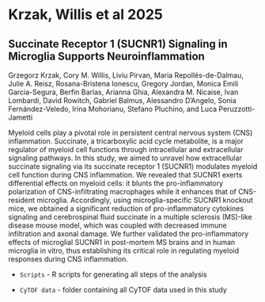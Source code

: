 # Krzak, Willis et al 2025

## Succinate Receptor 1 (SUCNR1) Signaling in Microglia Supports Neuroinflammation

Grzegorz Krzak, Cory M. Willis, Liviu Pirvan, Maria Repollés-de-Dalmau, Julie A. Reisz, Rosana-Bristena Ionescu, Gregory Jordan, Monica Emili Garcia-Segura, Berfin Barlas, Arianna Ghia, Alexandra M. Nicaise, Ivan Lombardi, David Rowitch, Gabriel Balmus, Alessandro D’Angelo, Sonia Fernández-Veledo, Irina Mohorianu, Stefano Pluchino, and Luca Peruzzotti-Jametti

Myeloid cells play a pivotal role in persistent central nervous system (CNS) inflammation. Succinate, a tricarboxylic acid cycle metabolite, is a major regulator of myeloid cell functions through intracellular and extracellular signaling pathways. In this study, we aimed to unravel how extracellular succinate signaling via its succinate receptor 1 (SUCNR1) modulates myeloid cell function during CNS inflammation. We revealed that SUCNR1 exerts differential effects on myeloid cells: it blunts the pro-inflammatory polarization of CNS-infiltrating macrophages while it enhances that of CNS-resident microglia. Accordingly, using microglia-specific SUCNR1 knockout mice, we obtained a significant reduction of pro-inflammatory cytokines signaling and cerebrospinal fluid succinate in a multiple sclerosis (MS)-like disease mouse model, which was coupled with decreased immune infiltration and axonal damage. We further validated the pro-inflammatory effects of microglial SUCNR1 in post-mortem MS brains and in human microglia in vitro, thus establishing its critical role in regulating myeloid responses during CNS inflammation.



- `Scripts` - R scripts for generating all steps of the analysis

- `CyTOF data` - folder containing all CyTOF data used in this study
